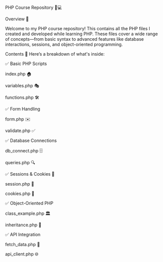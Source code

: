 PHP Course Repository 🐘💻

Overview 📌

Welcome to my PHP course repository! This contains all the PHP files I created and developed while learning PHP. These files cover a wide range of concepts—from basic syntax to advanced features like database interactions, sessions, and object-oriented programming.


Contents 📂
Here’s a breakdown of what's inside:

✅ Basic PHP Scripts

index.php 🏠

variables.php 🎭

functions.php 🛠️

✅ Form Handling

form.php ✉️

validate.php ✅

✅ Database Connections

db_connect.php 🗄️

queries.php 🔍

✅ Sessions & Cookies 🍪

session.php 🔑

cookies.php 🍩

✅ Object-Oriented PHP

class_example.php 🏛️

inheritance.php 🌳

✅ API Integration

fetch_data.php 🔄

api_client.php 🌐

